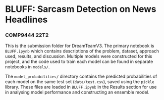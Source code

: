 # BLUFF: Sarcasm Detection on News Headlines
### COMP9444 22T2

This is the submission folder for DreamTeamV3. The primary notebook is `BLUFF.ipynb` which contains descriptions of the problem, dataset, approach used, results, and discussion. Multiple models were constructed for this project, and the code used to train each model can be found in separate notebooks in `models/`.

The `model_probabilities/` directory contains the predicted probabilities of each model on the same test set (`data/test.csv`), saved using the `pickle` library. These files are loaded in `BLUFF.ipynb` in the Results section for use in analysing model performance and constructing an ensemble model. 